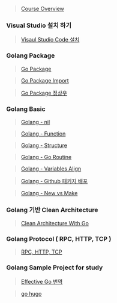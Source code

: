 > [Course Overview](https://tutorialedge.net/courses/go-rest-api-course/01-course-overview/)

### Visual Studio 설치 하기 

> [Visaul Studio Code 설치](https://mapled.tistory.com/entry/%EC%B4%88%EB%B3%B4%EB%8F%84-%EC%89%BD%EA%B2%8C-%ED%95%98%EB%8A%94-Visual-Studio-Code%EC%97%90%EC%84%9C-Go-%EC%8B%A4%ED%96%89%ED%95%98%EA%B8%B0)

### Golang Package

> [Go Package](https://www.digitalocean.com/community/tutorials/importing-packages-in-go)

> [Go Package Import](https://go.dev/doc/code)

> [Go Package 정상우](https://pronist.dev/86)

### Golang Basic 

> [Golang - nil](https://2kindsofcs.tistory.com/3)

> [Golang - Function](https://go.dev/tour/basics/9)  

> [Golang - Structure](https://dev-yakuza.posstree.com/ko/golang/struct/)  

> [Golang - Go Routine](https://dev-yakuza.posstree.com/ko/golang/goroutine/)  

> [Golang - Variables Align](https://velog.io/@unani92/Golang-%EB%B3%80%EC%88%98-%ED%95%A8%EC%88%98-%EC%84%A0%EC%96%B8%ED%95%A0%EB%8B%B9)

> [Golang - Github 패키지 배포](https://pink1016.tistory.com/85)  

> [Golang - New vs Make](https://pronist.dev/102)

### Golang 기반 Clean Architecture

> [Clean Architecture With Go](https://www.joinc.co.kr/w/man/12/golang/robust)

### Golang Protocol ( RPC, HTTP, TCP )

> [RPC, HTTP, TCP](https://judo0179.tistory.com/92)  

### Golang Sample Project for study

> [Effective Go 번역](https://github.com/golangkorea/effective-go/blob/master/SUMMARY.md)

> [go hugo](https://github.com/gohugoio/hugo)

